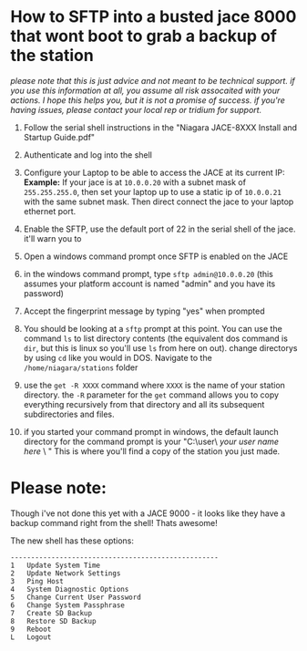 # How to SFTP into a busted jace 8000 that wont boot to grab a backup of the station

*please note that this is just advice and not meant to be technical support.  if you use this information at all, you assume all risk assocaited with your actions.  I hope this helps you, but it is not a promise of success.  if you're having issues, please contact your local rep or tridium for support.*

1) Follow the serial shell instructions in the "Niagara JACE-8XXX Install and Startup Guide.pdf"

2) Authenticate and log into the shell

3) Configure your Laptop to be able to access the JACE at its current IP:
    **Example:** If your jace is at `10.0.0.20` with a subnet mask of `255.255.255.0`, then set your laptop up to use a static ip of `10.0.0.21` with the same subnet mask.  Then direct connect the jace to your laptop ethernet port. 

5) Enable the SFTP, use the default port of 22 in the serial shell of the jace.  it'll warn you to 

6) Open a windows command prompt once SFTP is enabled on the JACE

7) in the windows command prompt, type `sftp admin@10.0.0.20` (this assumes your platform account is named "admin" and you have its password)

8) Accept the fingerprint message by typing "yes" when prompted

9) You should be looking at a `sftp` prompt at this point.  You can use the command `ls` to list directory contents (the equivalent dos command is `dir`, but this is linux so you'll use `ls` from here on out).  change directorys by using `cd` like you would in DOS.  Navigate to the `/home/niagara/stations` folder

10) use the `get -R XXXX` command where `XXXX` is the name of your station directory.  the `-R` parameter for the `get` command allows you to copy everything recursively from that directory and all its subsequent subdirectories and files.

11) if you started your command prompt in windows, the default launch directory for the command prompt is your "C:\user\ *your user name here* \ " This is where you'll find a copy of the station you just made. 

# Please note:

Though i've not done this yet with a JACE 9000 - it looks like they have a backup command right from the shell!  Thats awesome! 

The new shell has these options:

``` properties
---------------------------------------------------
1   Update System Time
2   Update Network Settings
3   Ping Host
4   System Diagnostic Options
5   Change Current User Password
6   Change System Passphrase
7   Create SD Backup
8   Restore SD Backup
9   Reboot
L   Logout
```
